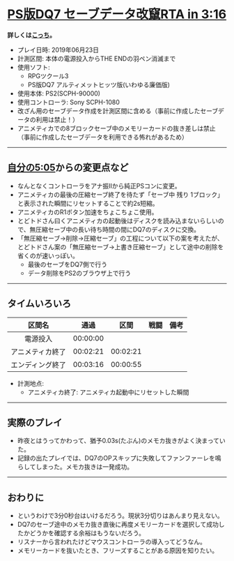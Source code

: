 # [PS版DQ7 セーブデータ改竄RTA in 3:16](https://www.twitch.tv/videos/443005204)

**詳しくは[こっち](https://github.com/pingval/DQ7/blob/master/rta-saveglitch-20190623-00h05m05s.md)。**

- プレイ日時: 2019年06月23日
- 計測区間: 本体の電源投入からTHE ENDの羽ペン消滅まで
- 使用ソフト:
  - RPGツクール3
  - PS版DQ7 アルティメットヒッツ版(いわゆる廉価版)
- 使用本体: PS2(SCPH-90000)
- 使用コントローラ: Sony SCPH-1080
- 改ざん用のセーブデータ作成を計測区間に含める（事前に作成したセーブデータの利用は禁止！）
- アニメティカでの8ブロックセーブ中のメモリーカードの抜き差しは禁止（事前に作成したセーブデータを利用できる怖れがあるため）

----

## [自分の5:05](https://github.com/pingval/DQ7/blob/master/rta-saveglitch-20190623-00h05m05s.md)からの変更点など

- なんとなくコントローラをアナ振IIから純正PSコンに変更。
- アニメティカの最後の圧縮セーブ終了を待たず「セーブ中 残り 1ブロック」と表示された瞬間にリセットすることで約2s短縮。
- アニメティカのR1ボタン加速をちょこちょこ使用。
- とどトドさん曰くアニメティカの起動後はディスクを読み込まないらしいので、無圧縮セーブ中の長い待ち時間の間にDQ7のディスクに交換。
- 「無圧縮セーブ→削除→圧縮セーブ」の工程について以下の案を考えたが、とどトドさん案の「無圧縮セーブ→上書き圧縮セーブ」として途中の削除を省くのが速いっぽい。
  - 最後のセーブをDQ7側で行う
  - データ削除をPS2のブラウザ上で行う

----

## タイムいろいろ

|区間名|通過|区間|戦闘|備考|
|:---:|:---:|:---:|:---:|:---:|
|電源投入|00:00:00|||
|アニメティカ終了|00:02:21|00:02:21|||
|エンディング終了|00:03:16|00:00:55|||

- 計測地点:
  - アニメティカ終了: アニメティカ起動中にリセットした瞬間

----

## 実際のプレイ

- 昨夜とはうってかわって、猶予0.03s(たぶん)のメモカ抜きがよく決まっていた。
- 記録の出たプレイでは、DQ7のOPスキップに失敗してファンファーレを鳴らしてしまった。メモカ抜きは一発成功。

----

## おわりに

- というわけで3分0秒台はいけるだろう。現状3分切りはあんまり見えない。
- DQ7のセーブ途中のメモカ抜き直後に再度メモリーカードを選択して成功したかどうかを確認する余裕はもうないだろう。
- リスナーから言われたけどマウスコントローラの導入ってどうなん。
- メモリーカードを抜いたとき、フリーズすることがある原因を知りたい。
